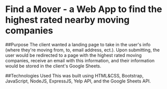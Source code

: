 # Find a Mover - a Web App to find the highest rated nearby moving companies

##Purpose
The client wanted a landing page to take in the user's info (where they're moving from, to, email address, ect.). Upon submitting, the user would be redirected to a page with the highest rated moving companies, receive an email with this information, and their information would be stored in the client's Google Sheets.

##Technologies Used
This was built using HTML&CSS, Bootstrap, JavaScript, NodeJS, ExpressJS, Yelp API, and the Google Sheets API.
